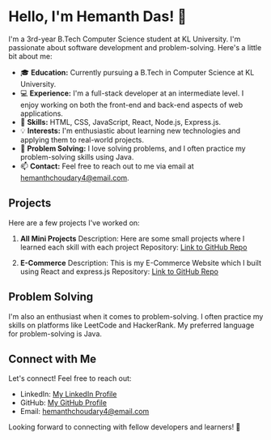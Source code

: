 # Hello, I'm Hemanth Das! 👋

I'm a 3rd-year B.Tech Computer Science student at KL University. I'm passionate about software development and problem-solving. Here's a little bit about me:

- 🎓 **Education:** Currently pursuing a B.Tech in Computer Science at KL University.
- 💻 **Experience:** I'm a full-stack developer at an intermediate level. I enjoy working on both the front-end and back-end aspects of web applications.
- 🚀 **Skills:** HTML, CSS, JavaScript, React, Node.js, Express.js.
- 💡 **Interests:** I'm enthusiastic about learning new technologies and applying them to real-world projects.
- 🧠 **Problem Solving:** I love solving problems, and I often practice my problem-solving skills using Java.
- 📫 **Contact:** Feel free to reach out to me via email at hemanthchoudary4@email.com.

## Projects

Here are a few projects I've worked on:

1. **All Mini Projects**
   Description: Here are some small projects where I learned each skill with each project
   Repository: [Link to GitHub Repo](https://github.com/HemanthDas/All-Projects)
   
2. **E-Commerce**
   Description: This is my E-Commerce Website which I built using React and express.js
   Repository: [Link to GitHub Repo](https://github.com/HemanthDas/Full-Stack)

## Problem Solving

I'm also an enthusiast when it comes to problem-solving. I often practice my skills on platforms like LeetCode and HackerRank. My preferred language for problem-solving is Java.

## Connect with Me

Let's connect! Feel free to reach out:

- LinkedIn: [My LinkedIn Profile](https://www.linkedin.com/in/hemantdas9)
- GitHub: [My GitHub Profile](https://github.com/HemanthDas)
- Email: hemanthchoudary4@email.com

Looking forward to connecting with fellow developers and learners! 🚀
